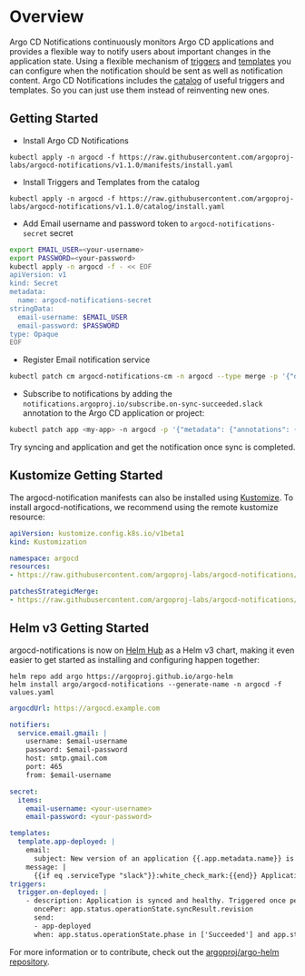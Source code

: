 # Overview

Argo CD Notifications continuously monitors Argo CD applications and provides a flexible way to notify
users about important changes in the application state. Using a flexible mechanism of
[triggers](./triggers.md) and [templates](./templates.md) you can configure when the notification should be sent as
well as notification content. Argo CD Notifications includes the [catalog](./catalog.md) of useful triggers and templates.
So you can just use them instead of reinventing new ones.

## Getting Started

* Install Argo CD Notifications

```
kubectl apply -n argocd -f https://raw.githubusercontent.com/argoproj-labs/argocd-notifications/v1.1.0/manifests/install.yaml
```

* Install Triggers and Templates from the catalog

```
kubectl apply -n argocd -f https://raw.githubusercontent.com/argoproj-labs/argocd-notifications/v1.1.0/catalog/install.yaml
```

* Add Email username and password token to `argocd-notifications-secret` secret

```bash
export EMAIL_USER=<your-username>
export PASSWORD=<your-password>
kubectl apply -n argocd -f - << EOF
apiVersion: v1
kind: Secret
metadata:
  name: argocd-notifications-secret
stringData:
  email-username: $EMAIL_USER
  email-password: $PASSWORD
type: Opaque
EOF
```

* Register Email notification service

```bash
kubectl patch cm argocd-notifications-cm -n argocd --type merge -p '{"data": {"service.email.gmail": "{ username: $email-username, password: $email-password, host: smtp.gmail.com, port: 465, from: $email-username }" }}'
```

* Subscribe to notifications by adding the `notifications.argoproj.io/subscribe.on-sync-succeeded.slack` annotation to the Argo CD application or project:

```bash
kubectl patch app <my-app> -n argocd -p '{"metadata": {"annotations": {"notifications.argoproj.io/subscribe.on-sync-succeeded.slack":"<my-channel>"}}}' --type merge
```

Try syncing and application and get the notification once sync is completed.

## Kustomize Getting Started

The argocd-notification manifests can also be installed using [Kustomize](https://kustomize.io/). To install
argocd-notifications, we recommend using the remote kustomize resource:

```yaml
apiVersion: kustomize.config.k8s.io/v1beta1
kind: Kustomization

namespace: argocd
resources:
- https://raw.githubusercontent.com/argoproj-labs/argocd-notifications/stable/manifests/install.yaml

patchesStrategicMerge:
- https://raw.githubusercontent.com/argoproj-labs/argocd-notifications/stable/catalog/install.yaml
```

## Helm v3 Getting Started

argocd-notifications is now on [Helm Hub](https://hub.helm.sh/charts/argo/argocd-notifications) as a Helm v3 chart, making it even easier to get started as
installing and configuring happen together:

```shell
helm repo add argo https://argoproj.github.io/argo-helm
helm install argo/argocd-notifications --generate-name -n argocd -f values.yaml
```

```yaml
argocdUrl: https://argocd.example.com

notifiers:
  service.email.gmail: |
    username: $email-username
    password: $email-password
    host: smtp.gmail.com
    port: 465
    from: $email-username

secret:
  items:
    email-username: <your-username>
    email-password: <your-password>

templates:
  template.app-deployed: |
    email:
      subject: New version of an application {{.app.metadata.name}} is up and running.
    message: |
      {{if eq .serviceType "slack"}}:white_check_mark:{{end}} Application {{.app.metadata.name}} is now running new version of deployments manifests.
triggers:
  trigger.on-deployed: |
    - description: Application is synced and healthy. Triggered once per commit.
      oncePer: app.status.operationState.syncResult.revision
      send:
      - app-deployed
      when: app.status.operationState.phase in ['Succeeded'] and app.status.health.status == 'Healthy'
```

For more information or to contribute, check out the [argoproj/argo-helm repository](https://github.com/argoproj/argo-helm/tree/master/charts/argocd-notifications).
